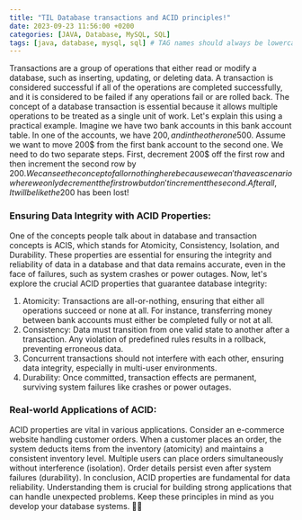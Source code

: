 ```yaml
---
title: "TIL Database transactions and ACID principles!"
date: 2023-09-23 11:56:00 +0200
categories: [JAVA, Database, MySQL, SQL]
tags: [java, database, mysql, sql] # TAG names should always be lowercase
---
```


Transactions are a group of operations that either read or modify a database, such as inserting, updating, or deleting data. A transaction is considered successful if all of the operations are completed successfully, and it is considered to be failed if any operations fail or are rolled back. The concept of a database transaction is essential because it allows multiple operations to be treated as a single unit of work.
Let's explain this using a practical example. Imagine we have two bank accounts in this bank account table. In one of the accounts, we have 200$, and in the other one 500$. Assume we want to move 200$ from the first bank account to the second one. We need to do two separate steps. First, decrement 200$ off the first row and then increment the second row by 200$. We can see the concept of all or nothing here because we can't have a scenario where we only decrement the first row but don't increment the second. After all, It will be like the 200$ has been lost!

### Ensuring Data Integrity with ACID Properties:

One of the concepts people talk about in database and transaction concepts is ACIS, which stands for Atomicity, Consistency, Isolation, and Durability. These properties are essential for ensuring the integrity and reliability of data in a database and that data remains accurate, even in the face of failures, such as system crashes or power outages.
Now, let's explore the crucial ACID properties that guarantee database integrity:

1. Atomicity: Transactions are all-or-nothing, ensuring that either all operations succeed or none at all. For instance, transferring money between bank accounts must either be completed fully or not at all.
2. Consistency: Data must transition from one valid state to another after a transaction. Any violation of predefined rules results in a rollback, preventing erroneous data.
3. Concurrent transactions should not interfere with each other, ensuring data integrity, especially in multi-user environments.
4. Durability: Once committed, transaction effects are permanent, surviving system failures like crashes or power outages.

### Real-world Applications of ACID:

ACID properties are vital in various applications. Consider an e-commerce website handling customer orders. When a customer places an order, the system deducts items from the inventory (atomicity) and maintains a consistent inventory level. Multiple users can place orders simultaneously without interference (isolation). Order details persist even after system failures (durability).
In conclusion, ACID properties are fundamental for data reliability. Understanding them is crucial for building strong applications that can handle unexpected problems. Keep these principles in mind as you develop your database systems. 💾🌟
